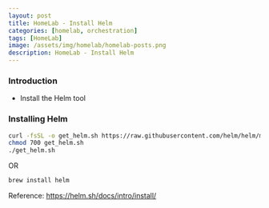 ```yaml
---
layout: post
title: HomeLab - Install Helm 
categories: [homelab, orchestration]
tags: [HomeLab]
image: /assets/img/homelab/homelab-posts.png
description: HomeLab - Install Helm 
---
```


### Introduction

- Install the Helm tool

### Installing Helm

```sh
curl -fsSL -o get_helm.sh https://raw.githubusercontent.com/helm/helm/main/scripts/get-helm-3
chmod 700 get_helm.sh
./get_helm.sh
```

OR

```sh
brew install helm
```

Reference: https://helm.sh/docs/intro/install/ 